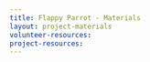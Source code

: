 ```yaml
---
title: Flappy Parrot - Materials
layout: project-materials
volunteer-resources:
project-resources:
---
```

